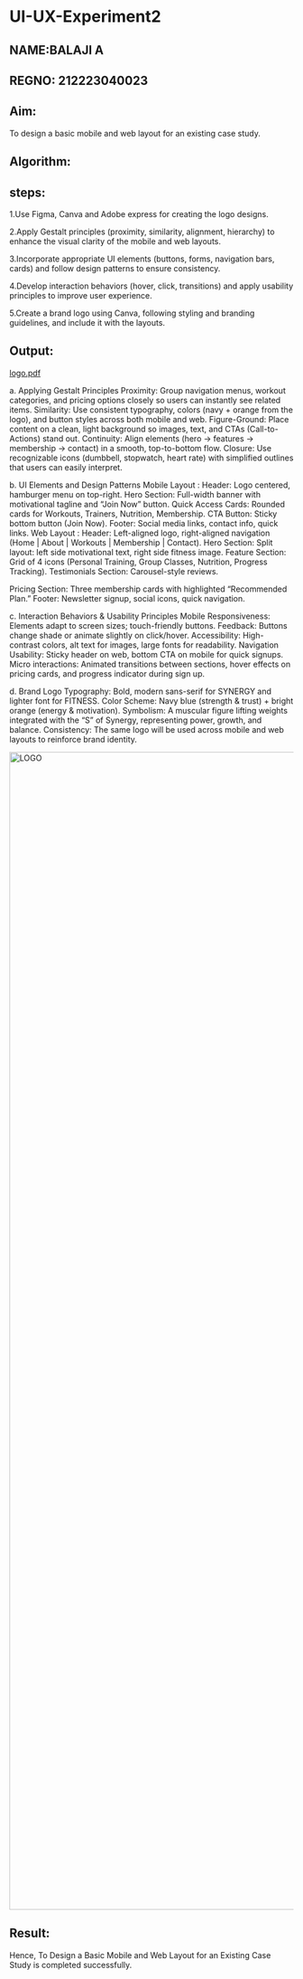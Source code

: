 # UI-UX-Experiment2
## NAME:BALAJI A
## REGNO: 212223040023

## Aim:
To design a basic mobile and web layout for an existing case study.

## Algorithm:
## steps:
1.Use Figma, Canva and Adobe express for creating the logo designs.

2.Apply Gestalt principles (proximity, similarity, alignment, hierarchy) to enhance the visual clarity of the mobile and web layouts.

3.Incorporate appropriate UI elements (buttons, forms, navigation bars, cards) and follow design patterns to ensure consistency.

4.Develop interaction behaviors (hover, click, transitions) and apply usability principles to improve user experience.

5.Create a brand logo using Canva, following styling and branding guidelines, and include it with the layouts.

## Output:
[logo.pdf](https://github.com/user-attachments/files/22202250/logo.pdf)

a. Applying Gestalt Principles
Proximity: Group navigation menus, workout categories, and pricing options closely so users can instantly see related items.
Similarity: Use consistent typography, colors (navy + orange from the logo), and button styles across both mobile and web.
Figure-Ground: Place content on a clean, light background so images, text, and CTAs (Call-to-Actions) stand out.
Continuity: Align elements (hero → features → membership → contact) in a smooth, top-to-bottom flow.
Closure: Use recognizable icons (dumbbell, stopwatch, heart rate) with simplified outlines that users can easily interpret.

b. UI Elements and Design Patterns
Mobile Layout :
Header: Logo centered, hamburger menu on top-right.
Hero Section: Full-width banner with motivational tagline and “Join Now” button.
Quick Access Cards: Rounded cards for Workouts, Trainers, Nutrition, Membership.
CTA Button: Sticky bottom button (Join Now).
Footer: Social media links, contact info, quick links.
Web Layout :
Header: Left-aligned logo, right-aligned navigation (Home | About | Workouts | Membership | Contact).
Hero Section: Split layout: left side motivational text, right side fitness image.
Feature Section: Grid of 4 icons (Personal Training, Group Classes, Nutrition, Progress Tracking).
Testimonials Section: Carousel-style reviews.

Pricing Section: Three membership cards with highlighted “Recommended Plan.”
Footer: Newsletter signup, social icons, quick navigation.

c. Interaction Behaviors & Usability Principles
Mobile Responsiveness: Elements adapt to screen sizes; touch-friendly buttons.
Feedback: Buttons change shade or animate slightly on click/hover.
Accessibility: High-contrast colors, alt text for images, large fonts for readability.
Navigation Usability: Sticky header on web, bottom CTA on mobile for quick signups.
Micro interactions: Animated transitions between sections, hover effects on pricing cards, and progress indicator during sign up.


d. Brand Logo
Typography: Bold, modern sans-serif for SYNERGY and lighter font for FITNESS.
Color Scheme: Navy blue (strength & trust) + bright orange (energy & motivation).
Symbolism: A muscular figure lifting weights integrated with the “S” of Synergy, representing power, growth, and balance.
Consistency: The same logo will be used across mobile and web layouts to reinforce brand identity.

<img width="2048" height="2048" alt="LOGO" src="https://github.com/user-attachments/assets/75957771-e25d-4c36-b53a-062db84b6ab3" />


## Result:
Hence, To Design a Basic Mobile and Web Layout for an Existing Case Study is completed successfully.
